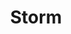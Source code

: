 ---
layout: prefab
title: Storm
data_file: Storm
parent: Prefabs
nav_exclude: true
search_exclude: false
---
